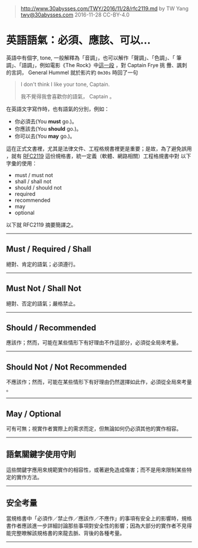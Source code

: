 ﻿> http://www.30abysses.com/TWY/2016/11/28/rfc2119.md
> by TW Yang <twy@30abysses.com> 2016-11-28 CC-BY-4.0

# 英語語氣：必須、應該、可以…

英語中有個字, tone, 一般解釋為「音調」，也可以解作「聲調」、「色調」、「
筆調」、「語調」，例如電影《The Rock》中[這一段][1] ，對 Captain Frye 挑
釁、諷刺的言詞， General Hummel 就於影片約 `0m30s`  時回了一句

> I don't think I like your tone, Captain.
>
> 我不覺得我會喜歡你的語氣， Captain  。

[1]: https://youtu.be/Vrjo9LbeyTQ

在英語文字寫作時，也有語氣的分別，例如：

* 你必須去(You **must** go.)。
* 你應該去(You **should** go.)。
* 你可以去(You **may** go.)。

這在正式文書裡，尤其是法律文件、工程格規書裡更是重要；是故，為了避免誤用
，就有 [RFC2119][2] 這份規格書，統一定義（軟體、網路相關）工程格規書中對
以下字彙的使用：

* must / must not
* shall / shall not
* should / should not
* required
* recommended
* may
* optional

[2]: https://www.ietf.org/rfc/rfc2119.txt

以下就 RFC2119  摘要簡譯之。


---
##  Must / Required / Shall

絕對、肯定的語氣；必須遵行。


---
##  Must Not / Shall Not

絕對、否定的語氣；嚴格禁止。


---
##  Should / Recommended

應該作；然而，可能在某些情形下有好理由不作這部分，必須從全局來考量。


---
## Should Not / Not Recommended

不應該作；然而，可能在某些情形下有好理由仍然選擇如此作，必須從全局來考量
。


---
## May / Optional

可有可無；視實作者實際上的需求而定，但無論如何仍必須其他的實作相容。


---
##  語氣關鍵字使用守則

這些關鍵字應用來規範實作的相容性，或著避免造成傷害；而不是用來限制某些特
定的實作方法。


---
##  安全考量

當規格書中「必須作／禁止作／應該作／不應作」的事項有安全上的影響時，規格
書作者應該進一步詳細討論那些事項對安全性的影響；因為大部分的實作者不見得
能完整暸解該規格書的來龍去脈、背後的各種考量。


---
